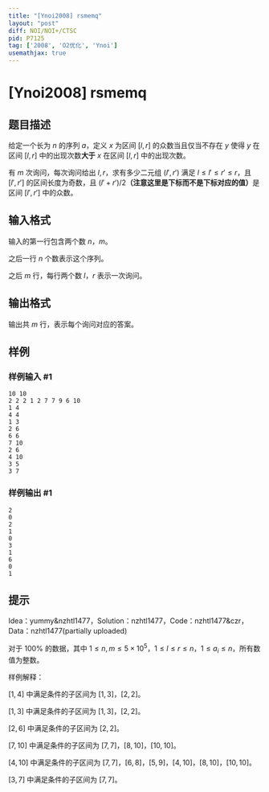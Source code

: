 ```yaml
---
title: "[Ynoi2008] rsmemq"
layout: "post"
diff: NOI/NOI+/CTSC
pid: P7125
tag: ['2008', 'O2优化', 'Ynoi']
usemathjax: true
---
```


# [Ynoi2008] rsmemq
## 题目描述

给定一个长为 $n$ 的序列 $a$，定义 $x$ 为区间 $[l, r]$ 的众数当且仅当不存在 $y$ 使得 $y$ 在区间 $[l, r]$ 中的出现次数**大于** $x$ 在区间 $[l,r]$ 中的出现次数。

有 $m$ 次询问，每次询问给出 $l, r$，求有多少二元组 $(l',r')$ 满足 $l\le l'\le r'\le r$，且 $[l', r']$ 的区间长度为奇数，且 $(l' + r') / 2$**（注意这里是下标而不是下标对应的值）**&#8203;是区间 $[l', r']$ 中的众数。
## 输入格式

输入的第一行包含两个数 $n$，$m$。

之后一行 $n$ 个数表示这个序列。

之后 $m$ 行，每行两个数 $l$，$r$ 表示一次询问。


## 输出格式

输出共 $m$ 行，表示每个询问对应的答案。
## 样例

### 样例输入 #1
```
10 10
2 2 2 1 2 7 7 9 6 10
1 4
4 4
1 3
2 6
6 6
7 10
2 6
4 10
3 5
3 7

```
### 样例输出 #1
```
2
0
2
1
0
3
1
6
0
1

```
## 提示

Idea：yummy&nzhtl1477，Solution：nzhtl1477，Code：nzhtl1477&czr，Data：nzhtl1477(partially uploaded)

对于 $100\%$ 的数据，其中 $1\le n,m\le 5\times 10^5$，$1\le l\le r\le n$，$1\le a_i\le n$，所有数值为整数。

样例解释：

$[1,4]$ 中满足条件的子区间为 $[1,3]$，$[2,2]$。

$[1,3]$ 中满足条件的子区间为 $[1,3]$，$[2,2]$。

$[2,6]$ 中满足条件的子区间为 $[2,2]$。

$[7,10]$ 中满足条件的子区间为 $[7,7]$，$[8,10]$，$[10,10]$。

$[4,10]$ 中满足条件的子区间为 $[7,7]$，$[6,8]$，$[5,9]$，$[4,10]$，$[8,10]$，$[10,10]$。

$[3,7]$ 中满足条件的子区间为 $[7,7]$。
